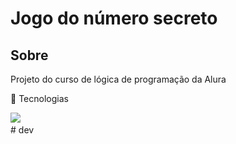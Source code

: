 <h1>Jogo do número secreto </h1>

<h2>Sobre</h2>
<a>Projeto do curso de lógica de programação da Alura</a>

🚀 Tecnologias
<div>
  <img src="https://github.com/devropaes/numeroSecreto/assets/143963091/5a5e3903-a290-4394-9fd9-65ce9521883b.png" wigth="40")/>

  <img src="">
  <img src="">
    
</div>
# dev

  
</div>
